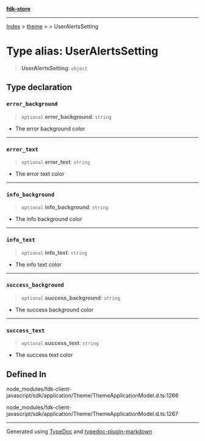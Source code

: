 [**fdk-store**](../../../README.md)
***

[Index](../../../API.md) > [theme](../../README.md) > [<internal>](../README.md) > UserAlertsSetting

# Type alias: UserAlertsSetting

> **UserAlertsSetting**: `object`

## Type declaration

### `error_background`

> `optional` **error\_background**: `string`

- The error background color

***

### `error_text`

> `optional` **error\_text**: `string`

- The error text color

***

### `info_background`

> `optional` **info\_background**: `string`

- The info background color

***

### `info_text`

> `optional` **info\_text**: `string`

- The info text color

***

### `success_background`

> `optional` **success\_background**: `string`

- The success background color

***

### `success_text`

> `optional` **success\_text**: `string`

- The success text color

## Defined In

node\_modules/fdk-client-javascript/sdk/application/Theme/ThemeApplicationModel.d.ts:1266

node\_modules/fdk-client-javascript/sdk/application/Theme/ThemeApplicationModel.d.ts:1267

***
Generated using [TypeDoc](https://typedoc.org/) and [typedoc-plugin-markdown](https://www.npmjs.com/package/typedoc-plugin-markdown)
